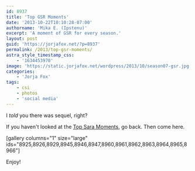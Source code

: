 ```yaml
---
id: 8937
title: 'Top GSR Moments'
date: '2013-10-22T10:10:28-07:00'
authorname: 'Mika E. (Ipstenu)'
excerpt: 'A moment of GSR for every season.'
layout: post
guid: 'https://jorjafox.net/?p=8937'
permalink: /2013/top-gsr-moments/
astra_style_timestamp_css:
    - '1634453970'
image: 'https://static.jorjafox.net/wordpress/2013/10/season07-gsr.jpg'
categories:
    - 'Jorja Fox'
tags:
    - csi
    - photos
    - 'social media'
---
```


I _told_ you there was sequel, right?

If you haven't looked at the <a title="Top Sara Moments" href="https://jorjafox.net/2013/top-sara-moments/">Top Sara Moments</a>, go back. Then come here.

[gallery columns="1" size="large" ids="8925,8926,8929,8945,8946,8947,8960,8961,8962,8963,8964,8965,8966"]

Enjoy!
